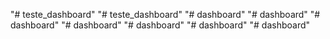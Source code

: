 "# teste_dashboard" 
"# teste_dashboard" 
"# dashboard" 
"# dashboard" 
"# dashboard" 
"# dashboard" 
"# dashboard" 
"# dashboard" 
"# dashboard" 
